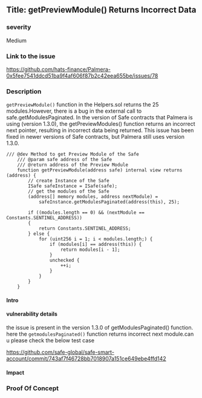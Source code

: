 ## Title: getPreviewModule() Returns Incorrect Data

### severity
Medium

### Link to the issue
https://github.com/hats-finance/Palmera-0x5fee7541ddcd51ba9f4af606f87b2c42eea655be/issues/78

### Description
`getPreviewModule()` function in the Helpers.sol returns the 25 modules.However, there is a bug in the external call to safe.getModulesPaginated. In the version of Safe contracts that Palmera is using (version 1.3.0), the getPreviewModules() function returns an incorrect next pointer, resulting in incorrect data being returned. This issue has been fixed in newer versions of Safe contracts, but Palmera still uses version 1.3.0.

```
/// @dev Method to get Preview Module of the Safe
    /// @param safe address of the Safe
    /// @return address of the Preview Module
    function getPreviewModule(address safe) internal view returns (address) {
        // create Instance of the Safe
        ISafe safeInstance = ISafe(safe);
        // get the modules of the Safe
        (address[] memory modules, address nextModule) =
            safeInstance.getModulesPaginated(address(this), 25);

        if ((modules.length == 0) && (nextModule == Constants.SENTINEL_ADDRESS))
        {
            return Constants.SENTINEL_ADDRESS;
        } else {
            for (uint256 i = 1; i < modules.length;) {
                if (modules[i] == address(this)) {
                    return modules[i - 1];
                }
                unchecked {
                    ++i;
                }
            }
        }
    }
```

#### Intro

#### vulnerability details
the issue is present in the version 1.3.0 of getModulesPaginated() function. here the `getmodulesPaginated()` function returns incorrect next module.can u please check the below test case

https://github.com/safe-global/safe-smart-account/commit/743af7f46728bb7018907a151ce649ebe4ffd142

#### Impact

### Proof Of Concept
